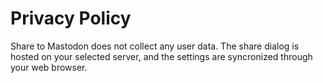 # Privacy Policy

Share to Mastodon does not collect any user data. The share dialog is hosted on your selected server, and the settings are syncronized through your web browser.